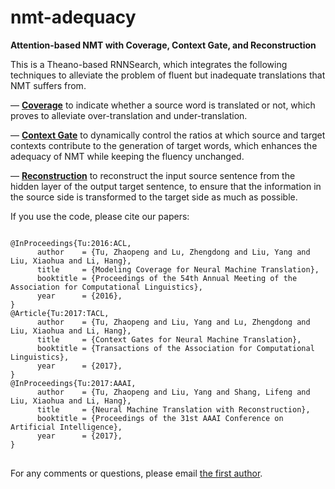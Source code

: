 # nmt-adequacy
**Attention-based NMT with Coverage, Context Gate, and Reconstruction**

This is a Theano-based RNNSearch, which integrates the following techniques to alleviate the problem of fluent but inadequate translations that NMT suffers from.

— <a href="http://arxiv.org/abs/1601.04811">**Coverage**</a> to indicate whether a source word is translated or not, which proves to alleviate over-translation and under-translation.

— <a href="http://arxiv.org/abs/1608.06043">**Context Gate**</a> to dynamically control the ratios at which source and target contexts contribute to the generation of target words, which enhances the adequacy of NMT while keeping the fluency unchanged.

— <a href="http://arxiv.org/abs/1611.01874">**Reconstruction**</a> to reconstruct the input source sentence from the hidden layer of the output target sentence, to ensure that the information in the source side is transformed to the target side as much as possible.


If you use the code, please cite our papers:
<pre>
<code>
@InProceedings{Tu:2016:ACL,
      author    = {Tu, Zhaopeng and Lu, Zhengdong and Liu, Yang and Liu, Xiaohua and Li, Hang},
      title     = {Modeling Coverage for Neural Machine Translation},
      booktitle = {Proceedings of the 54th Annual Meeting of the Association for Computational Linguistics},
      year      = {2016},
}
@Article{Tu:2017:TACL,
      author    = {Tu, Zhaopeng and Liu, Yang and Lu, Zhengdong and Liu, Xiaohua and Li, Hang},
      title     = {Context Gates for Neural Machine Translation},
      booktitle = {Transactions of the Association for Computational Linguistics},
      year      = {2017},
}
@InProceedings{Tu:2017:AAAI,
      author    = {Tu, Zhaopeng and Liu, Yang and Shang, Lifeng and Liu, Xiaohua and Li, Hang},
      title     = {Neural Machine Translation with Reconstruction},
      booktitle = {Proceedings of the 31st AAAI Conference on Artificial Intelligence},
      year      = {2017},
}
</code>
</pre>


For any comments or questions, please  email <a href="mailto:tuzhaopeng@gmail.com">the first author</a>.
